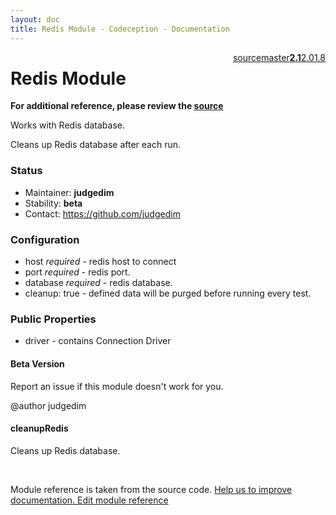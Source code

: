 ```yaml
---
layout: doc
title: Redis Module - Codeception - Documentation
---
```




<div class="btn-group" role="group" style="float: right" aria-label="..."><a class="btn btn-default" href="https://github.com/Codeception/Codeception/blob/2.1/src/Codeception/Module/Redis.php">source</a><a class="btn btn-default" href="https://github.com/Codeception/Codeception/blob/master/docs/modules/Redis.md">master</a><a class="btn btn-default" href="https://github.com/Codeception/Codeception/blob/2.1/docs/modules/Redis.md"><strong>2.1</strong></a><a class="btn btn-default" href="https://github.com/Codeception/Codeception/blob/2.0/docs/modules/Redis.md">2.0</a><a class="btn btn-default" href="https://github.com/Codeception/Codeception/blob/1.8/docs/modules/Redis.md">1.8</a></div>

# Redis Module

**For additional reference, please review the [source](https://github.com/Codeception/Codeception/tree/2.1/src/Codeception/Module/Redis.php)**


Works with Redis database.

Cleans up Redis database after each run.

### Status

* Maintainer: **judgedim**
* Stability: **beta**
* Contact: https://github.com/judgedim

### Configuration

* host *required* - redis host to connect
* port *required* - redis port.
* database *required* - redis database.
* cleanup: true - defined data will be purged before running every test.

### Public Properties
* driver - contains Connection Driver

#### Beta Version

Report an issue if this module doesn't work for you.

@author judgedim


#### cleanupRedis
 
Cleans up Redis database.

<p>&nbsp;</p><div class="alert alert-warning">Module reference is taken from the source code. <a href="https://github.com/Codeception/Codeception/tree/2.1/src/Codeception/Module/Redis.php">Help us to improve documentation. Edit module reference</a></div>
